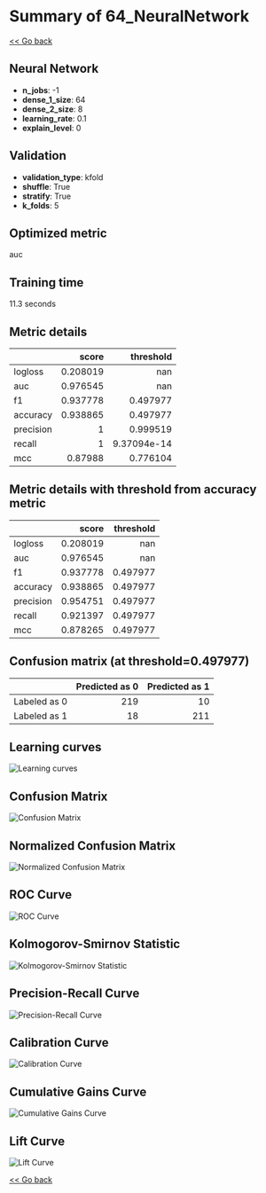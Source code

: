 # Summary of 64_NeuralNetwork

[<< Go back](../README.md)


## Neural Network
- **n_jobs**: -1
- **dense_1_size**: 64
- **dense_2_size**: 8
- **learning_rate**: 0.1
- **explain_level**: 0

## Validation
 - **validation_type**: kfold
 - **shuffle**: True
 - **stratify**: True
 - **k_folds**: 5

## Optimized metric
auc

## Training time

11.3 seconds

## Metric details
|           |    score |     threshold |
|:----------|---------:|--------------:|
| logloss   | 0.208019 | nan           |
| auc       | 0.976545 | nan           |
| f1        | 0.937778 |   0.497977    |
| accuracy  | 0.938865 |   0.497977    |
| precision | 1        |   0.999519    |
| recall    | 1        |   9.37094e-14 |
| mcc       | 0.87988  |   0.776104    |


## Metric details with threshold from accuracy metric
|           |    score |   threshold |
|:----------|---------:|------------:|
| logloss   | 0.208019 |  nan        |
| auc       | 0.976545 |  nan        |
| f1        | 0.937778 |    0.497977 |
| accuracy  | 0.938865 |    0.497977 |
| precision | 0.954751 |    0.497977 |
| recall    | 0.921397 |    0.497977 |
| mcc       | 0.878265 |    0.497977 |


## Confusion matrix (at threshold=0.497977)
|              |   Predicted as 0 |   Predicted as 1 |
|:-------------|-----------------:|-----------------:|
| Labeled as 0 |              219 |               10 |
| Labeled as 1 |               18 |              211 |

## Learning curves
![Learning curves](learning_curves.png)
## Confusion Matrix

![Confusion Matrix](confusion_matrix.png)


## Normalized Confusion Matrix

![Normalized Confusion Matrix](confusion_matrix_normalized.png)


## ROC Curve

![ROC Curve](roc_curve.png)


## Kolmogorov-Smirnov Statistic

![Kolmogorov-Smirnov Statistic](ks_statistic.png)


## Precision-Recall Curve

![Precision-Recall Curve](precision_recall_curve.png)


## Calibration Curve

![Calibration Curve](calibration_curve_curve.png)


## Cumulative Gains Curve

![Cumulative Gains Curve](cumulative_gains_curve.png)


## Lift Curve

![Lift Curve](lift_curve.png)



[<< Go back](../README.md)
